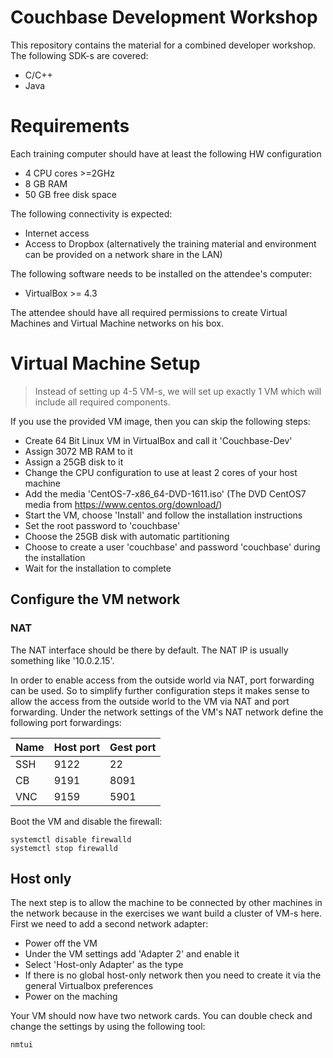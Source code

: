 # Couchbase Development Workshop

This repository contains the material for a combined developer workshop. The following SDK-s are covered:

* C/C++
* Java


# Requirements

Each training computer should have at least the following HW configuration

* 4 CPU cores >=2GHz
* 8 GB RAM
* 50 GB free disk space

The following connectivity is expected:

* Internet access
* Access to Dropbox (alternatively the training material and environment can be provided on a network share in the LAN)

The following software needs to be installed on the attendee's computer:

* VirtualBox >= 4.3

The attendee should have all required permissions to create Virtual Machines and Virtual Machine networks on his box.


# Virtual Machine Setup

> Instead of setting up 4-5 VM-s, we will set up exactly 1 VM which will include all required components.

If you use the provided VM image, then you can skip the following steps:

* Create 64 Bit Linux VM in VirtualBox and call it 'Couchbase-Dev'
* Assign 3072 MB RAM to it
* Assign a 25GB disk to it
* Change the CPU configuration to use at least 2 cores of your host machine
* Add the media 'CentOS-7-x86_64-DVD-1611.iso' (The DVD CentOS7 media from https://www.centos.org/download/)
* Start the VM, choose 'Install' and follow the installation instructions
* Set the root password to 'couchbase'
* Choose the 25GB disk with automatic partitioning
* Choose to create a user 'couchbase' and password 'couchbase' during the installation
* Wait for the installation to complete

## Configure the VM network

### NAT

The NAT interface should be there by default. The NAT IP is usually something like '10.0.2.15'. 

In order to enable access from the outside world via NAT, port forwarding can be used. So to simplify further configuration steps it makes sense to allow the access from the outside world to the VM via NAT and port forwarding. Under the network settings of the VM's NAT network define the following port forwardings:

| Name          | Host port        | Gest port |
| ------------- |------------------|---------- |
| SSH           |9122              | 22        |
| CB            |9191              | 8091      |
| VNC           |9159              | 5901      |

Boot the VM and disable the firewall:
```
systemctl disable firewalld
systemctl stop firewalld
```

## Host only

The next step is to allow the machine to be connected by other machines in the network because in the exercises we want build a cluster of VM-s here. First we need to add a second network adapter:

* Power off the VM
* Under the VM settings add 'Adapter 2' and enable it
* Select 'Host-only Adapter' as the type
* If there is no global host-only network then you need to create it via the general Virtualbox preferences
* Power on the maching

Your VM should now have two network cards. You can double check and change the settings by using the following tool:
```
nmtui
```



